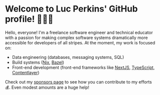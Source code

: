# Welcome to Luc Perkins' GitHub profile! 👋🏼🐙

Hello, everyone! I'm a freelance software engineer and technical educator with a passion for making complex software systems dramatically more accessible for developers of all stripes. At the moment, my work is focused on:

- Data engineering (databases, messaging systems, SQL)
- Build systems ([Nix], [Bazel])
- Front-end development (front-end frameworks like [NextJS][next], [TypeScript], [Contentlayer])

Check out my [sponsors page][sponsors] to see how you can contribute to my efforts 💰. Even modest amounts are a huge help!

[bazel]: https://bazel.build
[contentlayer]: https://contentlayer.dev
[next]: https://nextjs.org
[nix]: https://nixos.org
[sponsors]: https://github.com/lucperkins/sponsors
[typescript]: https://typescript.org
